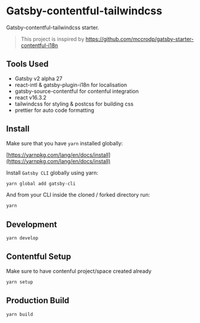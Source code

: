 # Gatsby-contentful-tailwindcss

Gatsby-contentful-tailwindcss starter.

> This project is inspired by https://github.com/mccrodp/gatsby-starter-contentful-i18n

## Tools Used

- Gatsby v2 alpha 27
- react-intl & gatsby-plugin-i18n for localisation
- gatsby-source-contentful for contenful integration
- react v16.3.2
- tailwindcss for styling & postcss for building css
- prettier for auto code formatting

## Install

Make sure that you have `yarn` installed globally:

[https://yarnpkg.com/lang/en/docs/install](https://yarnpkg.com/lang/en/docs/install)

Install `Gatsby CLI` globally using yarn:

```sh
yarn global add gatsby-cli
```

And from your CLI inside the cloned / forked directory run:

```sh
yarn
```

## Development

```sh
yarn develop
```

## Contentful Setup

Make sure to have contenful project/space created already

```sh
yarn setup
```

## Production Build

```sh
yarn build
```